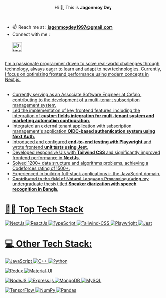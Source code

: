 

<p align="center">Hi 👋, This is <strong>Jagonmoy Dey</strong></p>

<br>

- 📫 Reach me at : **jagonmoydey1997@gmail.com** <br>
- Connect with me : <br> <br>
<a href="https://www.linkedin.com/in/jagonmoy/" target="blank"><img align="center" src="https://cdn.jsdelivr.net/npm/simple-icons@3.0.1/icons/linkedin.svg" alt="https://www.linkedin.com/in/jagonmoy/" height="30" width="30" />
<br>
I'm a passionate programmer driven to solve real-world challenges through technology, always eager to learn and adapt to new technologies. Currently, I focus on optimizing frontend performance using modern concepts in Next.js. <br> <br>

- Currently serving as an Associate Software Engineer at Cefalo, contributing to the development of a multi-tenant subscription management system.
- Led the implementation of key frontend features, including the integration of **custom fields integration for multi-tenant system and marketing automation configuration**.
- Integrated an external tenant application with subscription management's application **OIDC-based authentication system using Next Auth**.
- Introduced and configured **end-to-end testing with Playwright** and wrote frontend **unit tests using Jest**.
- Developed responsive UIs with **Tailwind CSS** and significantly improved frontend performance in **NextJs**.
- Solved 1200+ data structure and algorithms problems, achieving a Codeforces rating of 1500+.
- Experienced in building full-stack applications in the JavaScript domain.
- Contributed to the field of Natural Language Processing during my undergraduate thesis titled **Speaker diarization with speech recognition in Bangla**.

# :technologist: Top Tech Stack

![NextJs](https://img.shields.io/badge/Next.js-%23000000.svg?style=for-the-badge&logo=next.js&logoColor=white)
![ReactJs](https://img.shields.io/badge/React-%2320232a.svg?style=for-the-badge&logo=react&logoColor=%2361DAFB)
![TypeScript](https://img.shields.io/badge/TypeScript-%23007ACC.svg?style=for-the-badge&logo=typescript&logoColor=white)
![Tailwind-CSS](https://img.shields.io/badge/Tailwind%20CSS-%2338B2AC.svg?style=for-the-badge&logo=tailwind-css&logoColor=white)
![Playwright](https://img.shields.io/badge/Playwright-%234144A1.svg?style=for-the-badge&logo=playwright&logoColor=white)
![Jest](https://img.shields.io/badge/Jest-%23C21325.svg?style=for-the-badge&logo=jest&logoColor=white)


# 💻 Other Tech Stack:

![JavaScript](https://img.shields.io/badge/javascript-%23323330.svg?style=for-the-badge&logo=javascript&logoColor=%23F7DF1E)
![C++](https://img.shields.io/badge/c++-%2300599C.svg?style=for-the-badge&logo=c%2B%2B&logoColor=white)
![Python](https://img.shields.io/badge/python-%2314354C.svg?style=for-the-badge&logo=python&logoColor=white)

![Redux](https://img.shields.io/badge/Redux-%23764ABC.svg?style=for-the-badge&logo=redux&logoColor=white)
![Material-UI](https://img.shields.io/badge/Material--UI-%230081CB.svg?style=for-the-badge&logo=material-ui&logoColor=white)

![NodeJS](https://img.shields.io/badge/node.js-6DA55F?style=for-the-badge&logo=node.js&logoColor=white)
![Express.js](https://img.shields.io/badge/express.js-%23404d59.svg?style=for-the-badge&logo=express&logoColor=%2361DAFB)
![MongoDB](https://img.shields.io/badge/MongoDB-%2347A248.svg?style=for-the-badge&logo=mongodb&logoColor=white)
![MySQL](https://img.shields.io/badge/mysql-%2300f.svg?style=for-the-badge&logo=mysql&logoColor=white)

![TensorFlow](https://img.shields.io/badge/TensorFlow-%23FF6F00.svg?style=for-the-badge&logo=tensorflow&logoColor=white)
![NumPy](https://img.shields.io/badge/NumPy-%23013243.svg?style=for-the-badge&logo=numpy&logoColor=white)
![Pandas](https://img.shields.io/badge/Pandas-%23150458.svg?style=for-the-badge&logo=pandas&logoColor=white)

